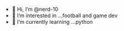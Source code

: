 - 👋 Hi, I’m @nerd-10
- 👀 I’m interested in ...football and game dev
- 🌱 I’m currently learning ...python


<!---
nerd-10/nerd-10 is a ✨ special ✨ repository because its `README.md` (this file) appears on your GitHub profile.
You can click the Preview link to take a look at your changes.
--->
